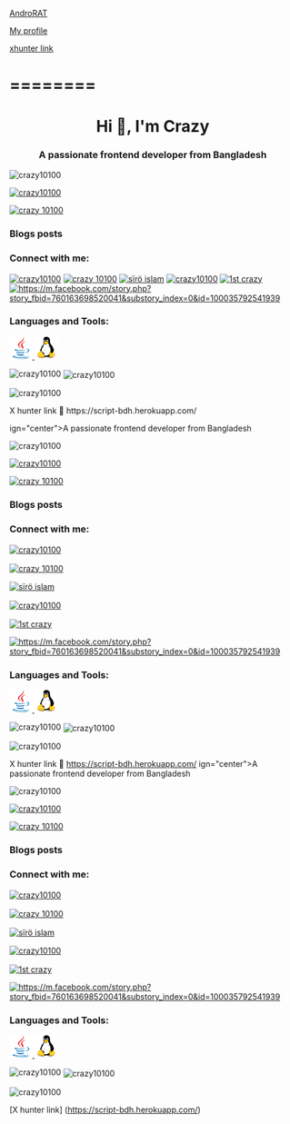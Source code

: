 [AndroRAT](https://github.com/The404Hacking/AndroRAT)

[My profile](https://github.com/Crazy10100/crazy10100/edit/main/README.md)

[xhunter link](https://script-bdh.herokuapp.com/)

========
========

<h1 align="center">Hi 👋, I'm Crazy</h1>
<h3 align="center">A passionate frontend developer from Bangladesh</h3>

<p align="left"> <img src="https://komarev.com/ghpvc/?username=crazy10100&label=Profile%20views&color=0e75b6&style=flat" alt="crazy10100" /> </p>

<p align="left"> <a href="https://github.com/ryo-ma/github-profile-trophy"><img src="https://github-profile-trophy.vercel.app/?username=crazy10100" alt="crazy10100" /></a> </p>

<p align="left"> <a href="https://twitter.com/crazy 10100" target="blank"><img src="https://img.shields.io/twitter/follow/crazy 10100?logo=twitter&style=for-the-badge" alt="crazy 10100" /></a> </p>

### Blogs posts
<!-- BLOG-POST-LIST:START -->
<!-- BLOG-POST-LIST:END -->

<h3 align="left">Connect with me:</h3>
<p align="left">
<a href="https://dev.to/crazy10100" target="blank"><img align="center" src="https://raw.githubusercontent.com/rahuldkjain/github-profile-readme-generator/master/src/images/icons/Social/devto.svg" alt="crazy10100" height="30" width="40" /></a>
<a href="https://twitter.com/crazy 10100" target="blank"><img align="center" src="https://raw.githubusercontent.com/rahuldkjain/github-profile-readme-generator/master/src/images/icons/Social/twitter.svg" alt="crazy 10100" height="30" width="40" /></a>
<a href="https://fb.com/sïrö islam" target="blank"><img align="center" src="https://raw.githubusercontent.com/rahuldkjain/github-profile-readme-generator/master/src/images/icons/Social/facebook.svg" alt="sïrö islam" height="30" width="40" /></a>
<a href="https://medium.com/crazy10100" target="blank"><img align="center" src="https://raw.githubusercontent.com/rahuldkjain/github-profile-readme-generator/master/src/images/icons/Social/medium.svg" alt="crazy10100" height="30" width="40" /></a>
<a href="https://www.youtube.com/c/1st crazy" target="blank"><img align="center" src="https://raw.githubusercontent.com/rahuldkjain/github-profile-readme-generator/master/src/images/icons/Social/youtube.svg" alt="1st crazy" height="30" width="40" /></a>
<a href="/https://m.facebook.com/story.php?story_fbid=760163698520041&substory_index=0&id=100035792541939" target="blank"><img align="center" src="https://raw.githubusercontent.com/rahuldkjain/github-profile-readme-generator/master/src/images/icons/Social/rss.svg" alt="https://m.facebook.com/story.php?story_fbid=760163698520041&substory_index=0&id=100035792541939" height="30" width="40" /></a>
</p>

<h3 align="left">Languages and Tools:</h3>
<p align="left"> <a href="https://www.java.com" target="_blank" rel="noreferrer"> <img src="https://raw.githubusercontent.com/devicons/devicon/master/icons/java/java-original.svg" alt="java" width="40" height="40"/> </a> <a href="https://www.linux.org/" target="_blank" rel="noreferrer"> <img src="https://raw.githubusercontent.com/devicons/devicon/master/icons/linux/linux-original.svg" alt="linux" width="40" height="40"/> </a> </p>

<p><img align="left" src="https://github-readme-stats.vercel.app/api/top-langs?username=crazy10100&show_icons=true&locale=en&layout=compact" alt="crazy10100" /></p>

<p>&nbsp;<img align="center" src="https://github-readme-stats.vercel.app/api?username=crazy10100&show_icons=true&locale=en" alt="crazy10100" /></p>

<p><img align="center" src="https://github-readme-streak-stats.herokuapp.com/?user=crazy10100&" alt="crazy10100" /></p>
X hunter link 🔗 https://script-bdh.herokuapp.com/

ign="center">A passionate frontend developer from Bangladesh</h3>

<p align="left"> <img src="https://komarev.com/ghpvc/?username=crazy10100&label=Profile%20views&color=0e75b6&style=flat" alt="crazy10100" /> </p>

<p align="left"> <a href="https://github.com/ryo-ma/github-profile-trophy"><img src="https://github-profile-trophy.vercel.app/?username=crazy10100" alt="crazy10100" /></a> </p>

<p align="left"> <a href="https://twitter.com/crazy 10100" target="blank"><img src="https://img.shields.io/twitter/follow/crazy 10100?logo=twitter&style=for-the-badge" alt="crazy 10100" /></a> </p>

### Blogs posts

<!-- BLOG-POST-LIST:START -->

<!-- BLOG-POST-LIST:END -->

<h3 align="left">Connect with me:</h3>

<p align="left">

<a href="https://dev.to/crazy10100" target="blank"><img align="center" src="https://raw.githubusercontent.com/rahuldkjain/github-profile-readme-generator/master/src/images/icons/Social/devto.svg" alt="crazy10100" height="30" width="40" /></a>

<a href="https://twitter.com/crazy 10100" target="blank"><img align="center" src="https://raw.githubusercontent.com/rahuldkjain/github-profile-readme-generator/master/src/images/icons/Social/twitter.svg" alt="crazy 10100" height="30" width="40" /></a>

<a href="https://fb.com/sïrö islam" target="blank"><img align="center" src="https://raw.githubusercontent.com/rahuldkjain/github-profile-readme-generator/master/src/images/icons/Social/facebook.svg" alt="sïrö islam" height="30" width="40" /></a>

<a href="https://medium.com/crazy10100" target="blank"><img align="center" src="https://raw.githubusercontent.com/rahuldkjain/github-profile-readme-generator/master/src/images/icons/Social/medium.svg" alt="crazy10100" height="30" width="40" /></a>

<a href="https://www.youtube.com/c/1st crazy" target="blank"><img align="center" src="https://raw.githubusercontent.com/rahuldkjain/github-profile-readme-generator/master/src/images/icons/Social/youtube.svg" alt="1st crazy" height="30" width="40" /></a>

<a href="/https://m.facebook.com/story.php?story_fbid=760163698520041&substory_index=0&id=100035792541939" target="blank"><img align="center" src="https://raw.githubusercontent.com/rahuldkjain/github-profile-readme-generator/master/src/images/icons/Social/rss.svg" alt="https://m.facebook.com/story.php?story_fbid=760163698520041&substory_index=0&id=100035792541939" height="30" width="40" /></a>

</p>

<h3 align="left">Languages and Tools:</h3>

<p align="left"> <a href="https://www.java.com" target="_blank" rel="noreferrer"> <img src="https://raw.githubusercontent.com/devicons/devicon/master/icons/java/java-original.svg" alt="java" width="40" height="40"/> </a> <a href="https://www.linux.org/" target="_blank" rel="noreferrer"> <img src="https://raw.githubusercontent.com/devicons/devicon/master/icons/linux/linux-original.svg" alt="linux" width="40" height="40"/> </a> </p>

<p><img align="left" src="https://github-readme-stats.vercel.app/api/top-langs?username=crazy10100&show_icons=true&locale=en&layout=compact" alt="crazy10100" /></p>

<p>&nbsp;<img align="center" src="https://github-readme-stats.vercel.app/api?username=crazy10100&show_icons=true&locale=en" alt="crazy10100" /></p>

<p><img align="center" src="https://github-readme-streak-stats.herokuapp.com/?user=crazy10100&" alt="crazy10100" /></p>

X hunter link 🔗 https://script-bdh.herokuapp.com/
ign="center">A passionate frontend developer from Bangladesh</h3>

<p align="left"> <img src="https://komarev.com/ghpvc/?username=crazy10100&label=Profile%20views&color=0e75b6&style=flat" alt="crazy10100" /> </p>

<p align="left"> <a href="https://github.com/ryo-ma/github-profile-trophy"><img src="https://github-profile-trophy.vercel.app/?username=crazy10100" alt="crazy10100" /></a> </p>

<p align="left"> <a href="https://twitter.com/crazy 10100" target="blank"><img src="https://img.shields.io/twitter/follow/crazy 10100?logo=twitter&style=for-the-badge" alt="crazy 10100" /></a> </p>

### Blogs posts

<!-- BLOG-POST-LIST:START -->

<!-- BLOG-POST-LIST:END -->

<h3 align="left">Connect with me:</h3>

<p align="left">

<a href="https://dev.to/crazy10100" target="blank"><img align="center" src="https://raw.githubusercontent.com/rahuldkjain/github-profile-readme-generator/master/src/images/icons/Social/devto.svg" alt="crazy10100" height="30" width="40" /></a>

<a href="https://twitter.com/crazy 10100" target="blank"><img align="center" src="https://raw.githubusercontent.com/rahuldkjain/github-profile-readme-generator/master/src/images/icons/Social/twitter.svg" alt="crazy 10100" height="30" width="40" /></a>

<a href="https://fb.com/sïrö islam" target="blank"><img align="center" src="https://raw.githubusercontent.com/rahuldkjain/github-profile-readme-generator/master/src/images/icons/Social/facebook.svg" alt="sïrö islam" height="30" width="40" /></a>

<a href="https://medium.com/crazy10100" target="blank"><img align="center" src="https://raw.githubusercontent.com/rahuldkjain/github-profile-readme-generator/master/src/images/icons/Social/medium.svg" alt="crazy10100" height="30" width="40" /></a>

<a href="https://www.youtube.com/c/1st crazy" target="blank"><img align="center" src="https://raw.githubusercontent.com/rahuldkjain/github-profile-readme-generator/master/src/images/icons/Social/youtube.svg" alt="1st crazy" height="30" width="40" /></a>

<a href="/https://m.facebook.com/story.php?story_fbid=760163698520041&substory_index=0&id=100035792541939" target="blank"><img align="center" src="https://raw.githubusercontent.com/rahuldkjain/github-profile-readme-generator/master/src/images/icons/Social/rss.svg" alt="https://m.facebook.com/story.php?story_fbid=760163698520041&substory_index=0&id=100035792541939" height="30" width="40" /></a>

</p>

<h3 align="left">Languages and Tools:</h3>

<p align="left"> <a href="https://www.java.com" target="_blank" rel="noreferrer"> <img src="https://raw.githubusercontent.com/devicons/devicon/master/icons/java/java-original.svg" alt="java" width="40" height="40"/> </a> <a href="https://www.linux.org/" target="_blank" rel="noreferrer"> <img src="https://raw.githubusercontent.com/devicons/devicon/master/icons/linux/linux-original.svg" alt="linux" width="40" height="40"/> </a> </p>

<p><img align="left" src="https://github-readme-stats.vercel.app/api/top-langs?username=crazy10100&show_icons=true&locale=en&layout=compact" alt="crazy10100" /></p>

<p>&nbsp;<img align="center" src="https://github-readme-stats.vercel.app/api?username=crazy10100&show_icons=true&locale=en" alt="crazy10100" /></p>

<p><img align="center" src="https://github-readme-streak-stats.herokuapp.com/?user=crazy10100&" alt="crazy10100" /></p>

[X hunter link] (https://script-bdh.herokuapp.com/)

